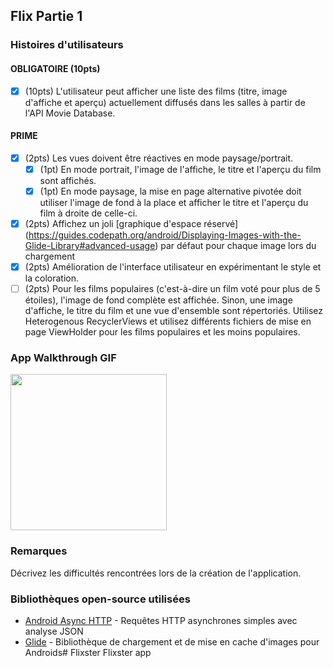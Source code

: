 ## Flix Partie 1

### Histoires d'utilisateurs

#### OBLIGATOIRE (10pts)
- [x] (10pts) L'utilisateur peut afficher une liste des films (titre, image d'affiche et aperçu) actuellement diffusés dans les salles à partir de l'API Movie Database.

#### PRIME
- [x] (2pts) Les vues doivent être réactives en mode paysage/portrait.
   - [x] (1pt) En mode portrait, l'image de l'affiche, le titre et l'aperçu du film sont affichés.
   - [x] (1pt) En mode paysage, la mise en page alternative pivotée doit utiliser l'image de fond à la place et afficher le titre et l'aperçu du film à droite de celle-ci.

- [x] (2pts) Affichez un joli [graphique d'espace réservé] (https://guides.codepath.org/android/Displaying-Images-with-the-Glide-Library#advanced-usage) par défaut pour chaque image lors du chargement
- [x] (2pts) Amélioration de l'interface utilisateur en expérimentant le style et la coloration.
- [ ] (2pts) Pour les films populaires (c'est-à-dire un film voté pour plus de 5 étoiles), l'image de fond complète est affichée. Sinon, une image d'affiche, le titre du film et une vue d'ensemble sont répertoriés. Utilisez Heterogenous RecyclerViews et utilisez différents fichiers de mise en page ViewHolder pour les films populaires et les moins populaires.

### App Walkthrough GIF

<img src="flix_video.gif" width=250><br>

### Remarques
Décrivez les difficultés rencontrées lors de la création de l'application.

### Bibliothèques open-source utilisées

- [Android Async HTTP](https://github.com/codepath/CPAsyncHttpClient) - Requêtes HTTP asynchrones simples avec analyse JSON
- [Glide](https://github.com/bumptech/glide) - Bibliothèque de chargement et de mise en cache d'images pour Androids# Flixster
Flixster app
